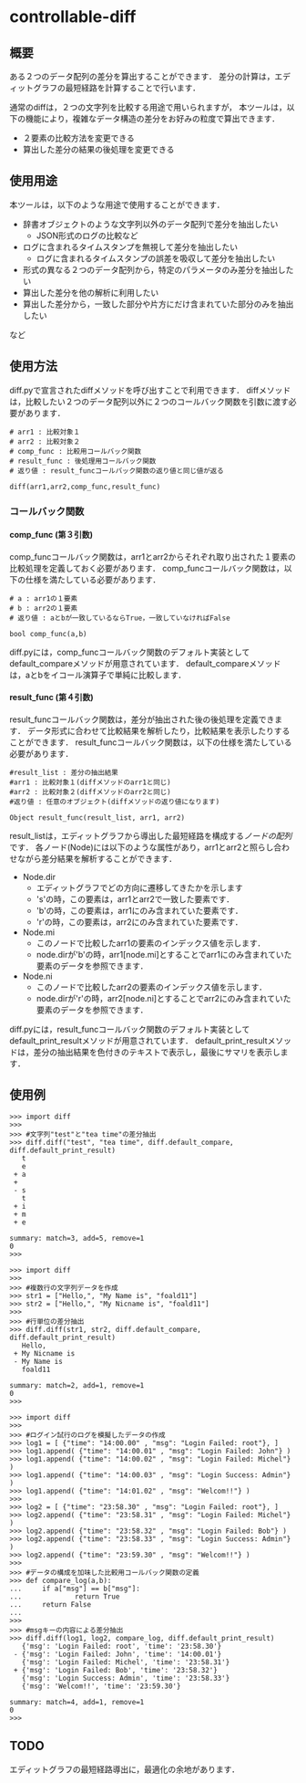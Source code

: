 # controllable-diff
## 概要
ある２つのデータ配列の差分を算出することができます．
差分の計算は，エディットグラフの最短経路を計算することで行います．

通常のdiffは，２つの文字列を比較する用途で用いられますが，
本ツールは，以下の機能により，複雑なデータ構造の差分をお好みの粒度で算出できます．
- ２要素の比較方法を変更できる
- 算出した差分の結果の後処理を変更できる

## 使用用途
本ツールは，以下のような用途で使用することができます．
- 辞書オブジェクトのような文字列以外のデータ配列で差分を抽出したい
  - JSON形式のログの比較など
- ログに含まれるタイムスタンプを無視して差分を抽出したい
  - ログに含まれるタイムスタンプの誤差を吸収して差分を抽出したい
- 形式の異なる２つのデータ配列から，特定のパラメータのみ差分を抽出したい
- 算出した差分を他の解析に利用したい
- 算出した差分から，一致した部分や片方にだけ含まれていた部分のみを抽出したい

など

## 使用方法
diff.pyで宣言されたdiffメソッドを呼び出すことで利用できます．
diffメソッドは，比較したい２つのデータ配列以外に２つのコールバック関数を引数に渡す必要があります．

~~~~
# arr1 : 比較対象１
# arr2 : 比較対象２
# comp_func : 比較用コールバック関数
# result_func : 後処理用コールバック関数
# 返り値 : result_funcコールバック関数の返り値と同じ値が返る

diff(arr1,arr2,comp_func,result_func)
~~~~

### コールバック関数
#### comp_func (第３引数)
comp_funcコールバック関数は，arr1とarr2からそれぞれ取り出された１要素の比較処理を定義しておく必要があります．
comp_funcコールバック関数は，以下の仕様を満たしている必要があります．

~~~~
# a : arr1の１要素
# b : arr2の１要素
# 返り値 : aとbが一致しているならTrue，一致していなければFalse

bool comp_func(a,b)
~~~~

diff.pyには，comp_funcコールバック関数のデフォルト実装としてdefault_compareメソッドが用意されています．
default_compareメソッドは，aとbをイコール演算子で単純に比較します．

#### result_func (第４引数)
result_funcコールバック関数は，差分が抽出された後の後処理を定義できます．
データ形式に合わせて比較結果を解析したり，比較結果を表示したりすることができます．
result_funcコールバック関数は，以下の仕様を満たしている必要があります．

~~~~
#result_list : 差分の抽出結果
#arr1 : 比較対象１(diffメソッドのarr1と同じ)
#arr2 : 比較対象２(diffメソッドのarr2と同じ)
#返り値 : 任意のオブジェクト(diffメソッドの返り値になります) 

Object result_func(result_list, arr1, arr2)
~~~~

result_listは，エディットグラフから導出した最短経路を構成する*ノードの配列*です．
各ノード(Node)には以下のような属性があり，arr1とarr2と照らし合わせながら差分結果を解析することができます．
- Node.dir
  - エディットグラフでどの方向に遷移してきたかを示します
  - 's'の時，この要素は，arr1とarr2で一致した要素です．
  - 'b'の時，この要素は，arr1にのみ含まれていた要素です．
  - 'r'の時，この要素は，arr2にのみ含まれていた要素です．
- Node.mi
  - このノードで比較したarr1の要素のインデックス値を示します．
  - node.dirが'b'の時，arr1[node.mi]とすることでarr1にのみ含まれていた要素のデータを参照できます．
- Node.ni
  - このノードで比較したarr2の要素のインデックス値を示します．
  - node.dirが'r'の時，arr2[node.ni]とすることでarr2にのみ含まれていた要素のデータを参照できます．

diff.pyには，result_funcコールバック関数のデフォルト実装としてdefault_print_resultメソッドが用意されています．
default_print_resultメソッドは，差分の抽出結果を色付きのテキストで表示し，最後にサマリを表示します．

## 使用例
~~~~
>>> import diff
>>>
>>> #文字列"test"と"tea time"の差分抽出
>>> diff.diff("test", "tea time", diff.default_compare, diff.default_print_result)
   t
   e
 + a
 +
 - s
   t
 + i
 + m
 + e

summary: match=3, add=5, remove=1
0
>>> 
~~~~

~~~~
>>> import diff
>>>
>>> #複数行の文字列データを作成
>>> str1 = ["Hello,", "My Name is", "foald11"]
>>> str2 = ["Hello,", "My Nicname is", "foald11"]
>>> 
>>> #行単位の差分抽出
>>> diff.diff(str1, str2, diff.default_compare, diff.default_print_result)
   Hello,
 + My Nicname is
 - My Name is
   foald11

summary: match=2, add=1, remove=1
0
>>>
~~~~

~~~~
>>> import diff
>>>
>>> #ログイン試行のログを模擬したデータの作成
>>> log1 = [ {"time": "14:00.00" , "msg": "Login Failed: root"}, ]
>>> log1.append( {"time": "14:00.01" , "msg": "Login Failed: John"} )
>>> log1.append( {"time": "14:00.02" , "msg": "Login Failed: Michel"} )
>>> log1.append( {"time": "14:00.03" , "msg": "Login Success: Admin"} )
>>> log1.append( {"time": "14:01.02" , "msg": "Welcom!!"} )
>>>
>>> log2 = [ {"time": "23:58.30" , "msg": "Login Failed: root"}, ]
>>> log2.append( {"time": "23:58.31" , "msg": "Login Failed: Michel"} )
>>> log2.append( {"time": "23:58.32" , "msg": "Login Failed: Bob"} )
>>> log2.append( {"time": "23:58.33" , "msg": "Login Success: Admin"} )
>>> log2.append( {"time": "23:59.30" , "msg": "Welcom!!"} )
>>>
>>> #データの構成を加味した比較用コールバック関数の定義
>>> def compare_log(a,b):
...     if a["msg"] == b["msg"]:
...             return True
...     return False
...
>>> 
>>> #msgキーの内容による差分抽出
>>> diff.diff(log1, log2, compare_log, diff.default_print_result)
   {'msg': 'Login Failed: root', 'time': '23:58.30'}
 - {'msg': 'Login Failed: John', 'time': '14:00.01'}
   {'msg': 'Login Failed: Michel', 'time': '23:58.31'}
 + {'msg': 'Login Failed: Bob', 'time': '23:58.32'}
   {'msg': 'Login Success: Admin', 'time': '23:58.33'}
   {'msg': 'Welcom!!', 'time': '23:59.30'}

summary: match=4, add=1, remove=1
0
>>>
~~~~

## TODO
エディットグラフの最短経路導出に，最適化の余地があります．
